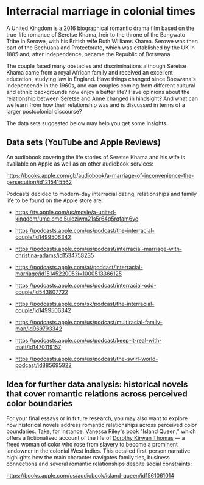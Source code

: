 # Interracial marriage in colonial times

A United Kingdom is a 2016 biographical romantic drama film based on the true-life romance of Seretse Khama, 
heir to the throne of the Bangwato Tribe in Serowe, with his British wife Ruth Williams Khama.
Serowe was then part of the Bechuanaland Protectorate, which was established by the UK in 1885 and, after independence,
became the Republic of Botswana.

The couple faced many obstacles and discriminations although Seretse Khama came from a royal African family and received an excellent education,
studying law in England. Have things changed since Botswana`s indepencende in the 1960s, and can couples coming from different cultural and ethnic
backgrounds now enjoy a better life? Have opinions about the relationship between Seretse and Anne changed in hindsight? And what can we learn from how their
relationship was and is discussed in terms of a larger postcolonial discourse?

The data sets suggested below may help you get some insights.

## Data sets (YouTube and Apple Reviews)

An audiobook covering the life stories of Seretse Khama and his wife is available on Apple as well as on other audiobook services:

https://books.apple.com/gb/audiobook/a-marriage-of-inconvenience-the-persecution/id1215415562

Podcasts decided to modern-day interracial dating, relationships and family life to be found on the Apple store are:

- https://tv.apple.com/us/movie/a-united-kingdom/umc.cmc.5uleziwm21s5r64g5rqfam6ye

- https://podcasts.apple.com/us/podcast/the-interracial-couple/id1499506342

- https://podcasts.apple.com/us/podcast/interracial-marriage-with-christina-adams/id1534758235

- https://podcasts.apple.com/at/podcast/interracial-marriage/id1514522005?i=1000513366125

- https://podcasts.apple.com/us/podcast/interracial-odd-couple/id543807722

- https://podcasts.apple.com/sk/podcast/the-interracial-couple/id1499506342

- https://podcasts.apple.com/us/podcast/multiracial-family-man/id969793342

- https://podcasts.apple.com/us/podcast/keep-it-real-with-matt/id1470119157

- https://podcasts.apple.com/us/podcast/the-swirl-world-podcast/id885695922

## Idea for further data analysis: historical novels that cover romantic relations across perceived color boundaries

For your final essays or in future research, you may also want to explore how historical novels address romantic relationships across perceived color boundaries. Take, for instance, Vanessa Riley's book "Island Queen," which offers a fictionalised account of the life of [Dorothy Kirwan Thomas](https://en.wikipedia.org/wiki/Dorothy_Thomas_(entrepreneur)) — a freed woman of color who rose from slavery to become a prominent landowner in the colonial West Indies. This detailed first-person narrative highlights how the main character navigates family ties, business connections and several romantic relationships despite social constraints:

https://books.apple.com/us/audiobook/island-queen/id1561061014



